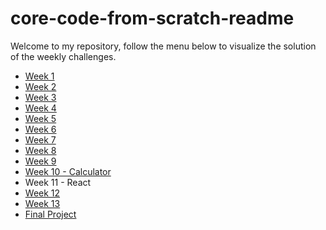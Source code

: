 # core-code-from-scratch-readme

Welcome to my repository, follow the menu below to visualize the solution of the weekly challenges.

- [Week 1](./Week%201/README.md)
- [Week 2](./Week%202/README.md)
- [Week 3](./Week%203/README.md)
- [Week 4](./Week%204/README.md)
- [Week 5](./Week%205/README.md)
- [Week 6](./Week%206/README.md)
- [Week 7](./Week%207/README.md)
- [Week 8](./Week%208/README.md)
- [Week 9](./Week%209/README.md)
- [Week 10 - Calculator](https://github.com/rodrialeh01/Calculadora)
- Week 11 - React
- [Week 12](./Week%2012/README.md)
- [Week 13](./Week%2013/README.md)
- [Final Project](https://github.com/rodrialeh01/TO-DO_Project)